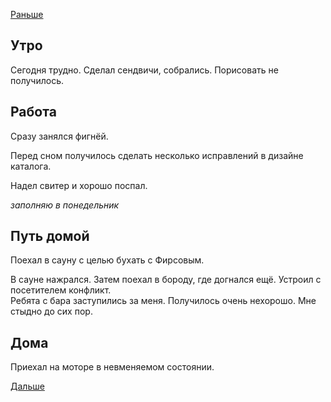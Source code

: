 [Раньше](2019.12.26.md)
## Утро
Сегодня трудно.
Сделал сендвичи, собрались.
Порисовать не получилось.
## Работа
Сразу занялся фигнёй.

Перед сном получилось сделать несколько исправлений в дизайне каталога.

Надел свитер и хорошо поспал.

*заполняю в понедельник*
## Путь домой
Поехал в сауну с целью бухать с Фирсовым.

В сауне нажрался. Затем поехал в бороду, где догнался ещё.
Устроил с посетителем конфликт.  
Ребята с бара заступились за меня. Получилось очень нехорошо. Мне стыдно до сих пор.
## Дома
Приехал на моторе в невменяемом состоянии.

[Дальше](2019.12.28.md)